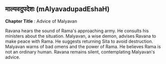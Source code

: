 ## माल्यवदुपदेशः (mAlyavadupadEshaH)
**Chapter Title** : Advice of Malyavan

Ravana hears the sound of Rama's approaching army. He consults his ministers about the situation. Malyavan, a wise demon, advises Ravana to make peace with Rama. He suggests returning Sita to avoid destruction. Malyavan warns of bad omens and the power of Rama. He believes Rama is not an ordinary human. Ravana remains silent, contemplating Malyavan's advice.
